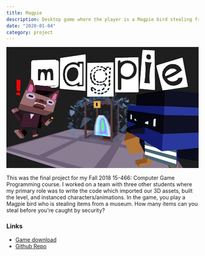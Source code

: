 ```yaml
---
title: Magpie
description: Desktop game where the player is a Magpie bird stealing from a museum guarded by dogs. This game was the final group project for Computer Game Programming Fall 2018 at Carnegie Mellon University.
date: "2020-01-04"
category: project
---
```


![Magpie Poster](./magpie.jpg)

This was the final project for my Fall 2018 15-466: Computer Game Programming course.
I worked on a team with three other students where my primary role was to write the
code which imported our 3D assets, built the level, and instanced characters/animations.
In the game, you play a Magpie bird who is stealing items from a museum. How many items
can you steal before you're caught by security?

### Links

- [Game download](https://github.com/ShiJbey/Magpie/releases/tag/0.2.0)
- [Github Repo](https://github.com/ShiJbey/Magpie)
